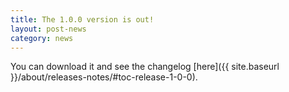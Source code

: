 ```yaml
---
title: The 1.0.0 version is out!
layout: post-news
category: news
---
```


You can download it and see the changelog [here]({{ site.baseurl }}/about/releases-notes/#toc-release-1-0-0).
